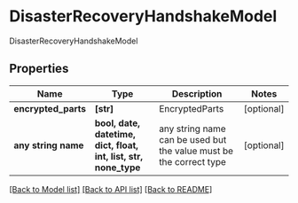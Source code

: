 # DisasterRecoveryHandshakeModel

DisasterRecoveryHandshakeModel

## Properties
Name | Type | Description | Notes
------------ | ------------- | ------------- | -------------
**encrypted_parts** | **[str]** | EncryptedParts | [optional] 
**any string name** | **bool, date, datetime, dict, float, int, list, str, none_type** | any string name can be used but the value must be the correct type | [optional]

[[Back to Model list]](../README.md#documentation-for-models) [[Back to API list]](../README.md#documentation-for-api-endpoints) [[Back to README]](../README.md)


